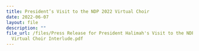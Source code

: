 ```yaml
---
title: President’s Visit to the NDP 2022 Virtual Choir
date: 2022-06-07
layout: file
description: ""
file_url: /files/Press Release for President Halimah's Visit to the NDP 2022
  Virtual Choir Interlude.pdf
---
```


